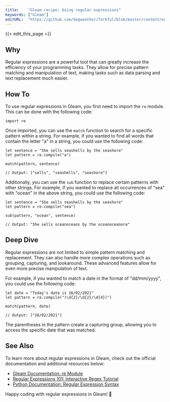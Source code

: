 ```yaml
---
title:    "Gleam recipe: Using regular expressions"
keywords: ["Gleam"]
editURL:  "https://github.com/dogweather/forkful/blob/master/content/en/gleam/using-regular-expressions.md"
---
```


{{< edit_this_page >}}

## Why

Regular expressions are a powerful tool that can greatly increase the efficiency of your programming tasks. They allow for precise pattern matching and manipulation of text, making tasks such as data parsing and text replacement much easier.

## How To

To use regular expressions in Gleam, you first need to import the `re` module. This can be done with the following code:

```Gleam
import re
```

Once imported, you can use the `match` function to search for a specific pattern within a string. For example, if you wanted to find all words that contain the letter "a" in a string, you could use the following code:

```Gleam
let sentence = "She sells seashells by the seashore"
let pattern = re.compile("a")

match(pattern, sentence)

// Output: ["sells", "seashells", "seashore"]
```

Additionally, you can use the `sub` function to replace certain patterns with other strings. For example, if you wanted to replace all occurrences of "sea" with "ocean" in the above string, you could use the following code:

```Gleam
let sentence = "She sells seashells by the seashore"
let pattern = re.compile("sea")

sub(pattern, "ocean", sentence)

// Output: "She sells oceanoceans by the oceanoceanore"
```

## Deep Dive

Regular expressions are not limited to simple pattern matching and replacement. They can also handle more complex operations such as grouping, capturing, and lookaround. These advanced features allow for even more precise manipulation of text.

For example, if you wanted to match a date in the format of "dd/mm/yyyy", you could use the following code:

```Gleam
let date = "Today's date is 16/02/2021"
let pattern = re.compile("(\d{2}/\d{2}/\d{4})")

match(pattern, date)

// Output: ["16/02/2021"]
```

The parentheses in the pattern create a capturing group, allowing you to access the specific date that was matched.

## See Also

To learn more about regular expressions in Gleam, check out the official documentation and additional resources below:

- [Gleam Documentation: re Module](https://gleam.run/articles/learn/regular-expressions.html#re-module)
- [Regular Expressions 101: Interactive Regex Tutorial](https://regex101.com/)
- [Python Documentation: Regular Expression Syntax](https://docs.python.org/3/library/re.html#regular-expression-syntax)

Happy coding with regular expressions in Gleam! 🚀